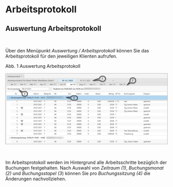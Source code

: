 # Arbeitsprotokoll

## Auswertung Arbeitsprotokoll

&nbsp;

Über den Menüpunkt *Auswertung / Arbeitsprotokoll* können Sie das Arbeitsprotokoll für den jeweiligen Klienten aufrufen.

Abb. 1 Auswertung Arbeitsprotokoll

![Image](<lib/NeuesElement170.png>)

&nbsp;

Im Arbeitsprotokoll werden im Hintergrund alle Arbeitsschritte bezüglich der Buchungen festgehalten. Nach Auswahl von *Zeitraum (1)*, *Buchungsmonat (2)* und *Buchungsstapel (3*) können Sie pro *Buchungssitzung (4)* die Änderungen nachvollziehen.&nbsp;

